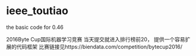 # ieee_toutiao
the basic code for 0.46



2016Byte Cup国际机器学习竞赛
当天提交就进入排行榜前20， 提供一个容易扩展的代码框架
比赛链接见https://biendata.com/competition/bytecup2016/
